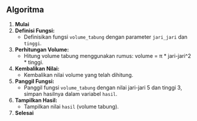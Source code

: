 ## Algoritma

1. **Mulai**
2. **Definisi Fungsi:**
   * Definisikan fungsi `volume_tabung` dengan parameter `jari_jari` dan `tinggi`.
3. **Perhitungan Volume:**
   * Hitung volume tabung menggunakan rumus: volume = π * jari-jari^2 * tinggi.
4. **Kembalikan Nilai:**
   * Kembalikan nilai volume yang telah dihitung.
5. **Panggil Fungsi:**
   * Panggil fungsi `volume_tabung` dengan nilai jari-jari 5 dan tinggi 3, simpan hasilnya dalam variabel `hasil`.
6. **Tampilkan Hasil:**
   * Tampilkan nilai `hasil` (volume tabung).
7. **Selesai**

